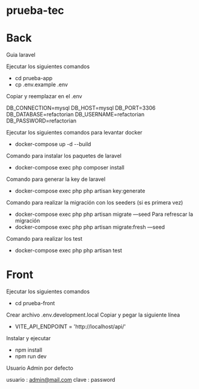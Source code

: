 # prueba-tec


# Back
Guia laravel

Ejecutar los siguientes comandos

 - cd prueba-app
 - cp .env.example .env

Copiar y reemplazar en el .env

DB_CONNECTION=mysql
DB_HOST=mysql
DB_PORT=3306
DB_DATABASE=refactorian
DB_USERNAME=refactorian
DB_PASSWORD=refactorian



Ejecutar los siguientes comandos para levantar docker
 - docker-compose up -d --build

Comando para instalar los paquetes de laravel
 - docker-compose exec php composer install

Comando para generar la key de laravel
 - docker-compose exec php php artisan key:generate

Comando para realizar la migración con los seeders (si es primera vez)
 - docker-compose exec php php artisan migrate —seed
Para refrescar la migración
 - docker-compose exec php php artisan migrate:fresh —seed

Comando para realizar los test
 - docker-compose exec php php artisan test


# Front 

Ejecutar los siguientes comandos
 - cd prueba-front

Crear archivo .env.development.local
Copiar y pegar la siguiente línea
 - VITE_API_ENDPOINT = 'http://localhost/api/'

Instalar y ejecutar
 - npm install
 - npm run dev

Usuario Admin por defecto

usuario : admin@mail.com
clave : password
